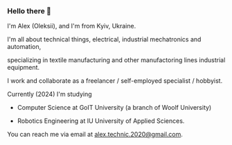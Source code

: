 ### Hello there 👋

I'm Alex (Oleksii), and I'm from Kyiv, Ukraine. 

I'm all about technical things, electrical, industrial mechatronics and automation,

specializing in textile manufacturing and other manufactoring lines industrial equipment. 

I work and collaborate as a freelancer / self-employed specialist / hobbyist.

Currently (2024) I'm studying 

- Computer Science at GoIT University (a branch of Woolf University) 

- Robotics Engineering at IU University of Applied Sciences.

You can reach me via email at alex.technic.2020@gmail.com.
